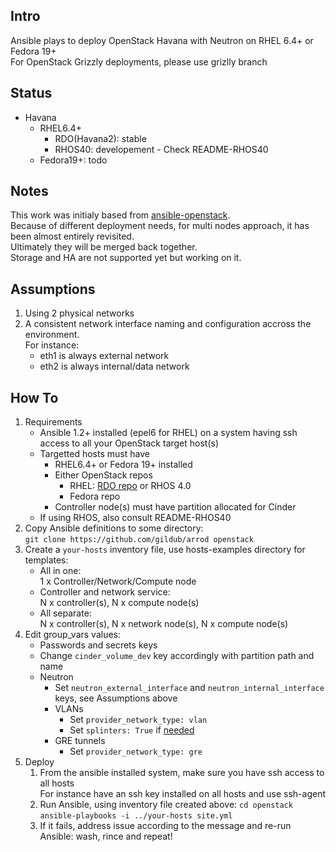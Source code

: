 Intro
-----
Ansible plays to deploy OpenStack Havana with Neutron on RHEL 6.4+ or Fedora 19+  
For OpenStack Grizzly deployments, please use grizlly branch

Status
------
* Havana
  * RHEL6.4+
    * RDO(Havana2): stable
    * RHOS40: developement - Check README-RHOS40
  * Fedora19+: todo

Notes
-----
This work was initialy based from [ansible-openstack](https://github.com/ansible/ansible-redhat-openstack).  
Because of different deployment needs, for multi nodes approach, it has been almost entirely revisited.  
Ultimately they will be merged back together.  
Storage and HA are not supported yet but working on it.

Assumptions
-----------
  1. Using 2 physical networks
  2. A consistent network interface naming and configuration accross the environment.  
     For instance:
     * eth1 is always external network 
     * eth2 is always internal/data network 

How To
------
  1.  Requirements
      * Ansible 1.2+ installed (epel6 for RHEL) on a system having ssh access to all your OpenStack target host(s)
      * Targetted hosts must have
        * RHEL6.4+ or Fedora 19+ installed
        * Either OpenStack repos
          * RHEL: [RDO repo](repos.fedorapeople.org/repos/openstack/) or RHOS 4.0
          * Fedora repo
        * Controller node(s) must have partition allocated for Cinder
      * If using RHOS, also consult README-RHOS40
  2. Copy Ansible definitions to some directory:  
     `git clone https://github.com/gildub/arrod openstack`
  3. Create a `your-hosts` inventory file, use hosts-examples directory for templates:
     * All in one:  
       1 x Controller/Network/Compute node 
     * Controller and network service:  
       N x controller(s), N x compute node(s)
     * All separate:  
       N x controller(s), N x network node(s), N x compute node(s)
  4. Edit group_vars values:
     * Passwords and secrets keys
     * Change `cinder_volume_dev` key accordingly with partition path and name
     * Neutron
       * Set `neutron_external_interface` and `neutron_internal_interface` keys, see Assumptions above
       * VLANs
         * Set `provider_network_type: vlan`
         * Set `splinters: True` if [needed](https://access.redhat.com/site/articles/289823)
       * GRE tunnels
         * Set `provider_network_type: gre`
  5. Deploy
     1. From the ansible installed system, make sure you have ssh access to all hosts  
        For instance have an ssh key installed on all hosts and use ssh-agent
     2. Run Ansible, using inventory file created above:
        `cd openstack`  
        `ansible-playbooks -i ../your-hosts site.yml`
     3. If it fails, address issue according to the message and re-run Ansible: wash, rince and repeat!

